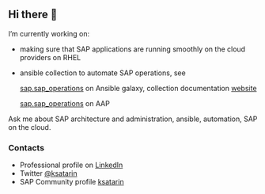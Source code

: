## Hi there 👋

I’m currently working on:

- making sure that SAP applications are running smoothly on the cloud providers on RHEL
- ansible collection to automate SAP operations, see

  [sap.sap_operations](https://galaxy.ansible.com/ui/repo/published/sap/sap_operations/) on Ansible galaxy, collection documentation [website](https://docs.galaxy.saponrhel.org/?utm_source=kksat)

  [sap.sap_operations](https://console.redhat.com/ansible/automation-hub/repo/published/sap/sap_operations/) on AAP

Ask me about SAP architecture and administration, ansible, automation, SAP on the cloud.

### Contacts

- Professional profile on [LinkedIn](https://www.linkedin.com/in/ksatarin/)
- Twitter [@ksatarin](https://twitter.com/ksatarin)
- SAP Community profile [ksatarin](https://community.sap.com/t5/user/viewprofilepage/user-id/741347)
